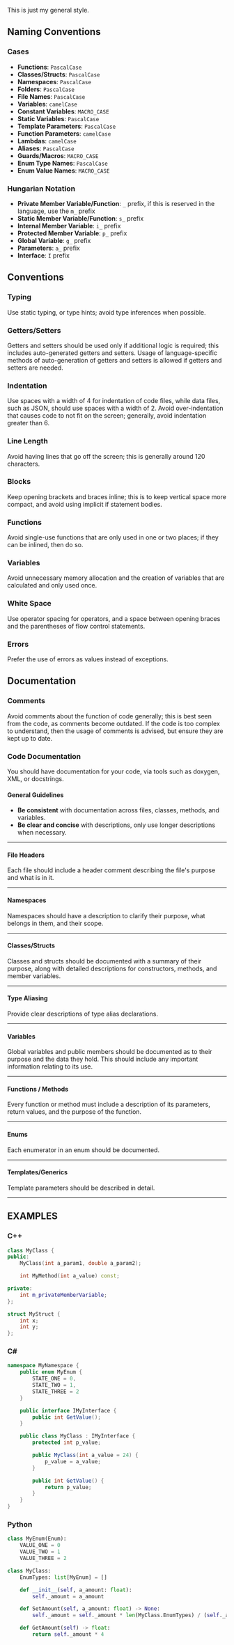 This is just my general style.

## Naming Conventions

### Cases
- **Functions**: `PascalCase`
- **Classes/Structs**: `PascalCase`
- **Namespaces**: `PascalCase`
- **Folders**: `PascalCase`
- **File Names**: `PascalCase`
- **Variables**: `camelCase`
- **Constant Variables**: `MACRO_CASE`
- **Static Variables**: `PascalCase`
- **Template Parameters**: `PascalCase`
- **Function Parameters**: `camelCase`
- **Lambdas**: `camelCase`
- **Aliases**: `PascalCase`
- **Guards/Macros**: `MACRO_CASE`
- **Enum Type Names**: `PascalCase`
- **Enum Value Names**: `MACRO_CASE`

### Hungarian Notation
- **Private Member Variable/Function**: `_` prefix, if this is reserved in the language, use the `m_` prefix
- **Static Member Variable/Function**: `s_` prefix
- **Internal Member Variable**: `i_` prefix
- **Protected Member Variable**: `p_` prefix
- **Global Variable**: `g_` prefix
- **Parameters**: `a_` prefix 
- **Interface**: `I` prefix 

## Conventions

### Typing
Use static typing, or type hints; avoid type inferences when possible.

### Getters/Setters
Getters and setters should be used only if additional logic is required; this includes auto-generated getters and setters.
Usage of language-specific methods of auto-generation of getters and setters is allowed if getters and setters are needed.

### Indentation
Use spaces with a width of 4 for indentation of code files, while data files, such as JSON, should use spaces with a width of 2. 
Avoid over-indentation that causes code to not fit on the screen; generally, avoid indentation greater than 6.

### Line Length
Avoid having lines that go off the screen; this is generally around 120 characters.

### Blocks
Keep opening brackets and braces inline; this is to keep vertical space more compact, and avoid using implicit if statement bodies.

### Functions
Avoid single-use functions that are only used in one or two places; if they can be inlined, then do so.

### Variables
Avoid unnecessary memory allocation and the creation of variables that are calculated and only used once.

### White Space
Use operator spacing for operators, and a space between opening braces and the parentheses of flow control statements.

### Errors
Prefer the use of errors as values instead of exceptions.

## Documentation

### Comments
Avoid comments about the function of code generally; this is best seen from the code, as comments become outdated.
If the code is too complex to understand, then the usage of comments is advised, but ensure they are kept up to date.

### Code Documentation
You should have documentation for your code, via tools such as doxygen, XML, or docstrings.

#### General Guidelines
- **Be consistent** with documentation across files, classes, methods, and variables.
- **Be clear and concise** with descriptions, only use longer descriptions when necessary.

---

#### File Headers
Each file should include a header comment describing the file's purpose and what is in it.

---

#### Namespaces
Namespaces should have a description to clarify their purpose, what belongs in them, and their scope.

---

#### Classes/Structs
Classes and structs should be documented with a summary of their purpose, along with detailed descriptions for constructors, methods, and member variables.

---

#### Type Aliasing
Provide clear descriptions of type alias declarations.

---

#### Variables
Global variables and public members should be documented as to their purpose and the data they hold.
This should include any important information relating to its use.

---

#### Functions / Methods
Every function or method must include a description of its parameters, return values, and the purpose of the function.

---

#### Enums
Each enumerator in an enum should be documented.

---

#### Templates/Generics
Template parameters should be described in detail.

---

## EXAMPLES

### C++

```cpp
class MyClass {
public:
    MyClass(int a_param1, double a_param2);

    int MyMethod(int a_value) const;

private:
    int m_privateMemberVariable;
};

struct MyStruct {
    int x;
    int y;
};
```

### C#

```csharp
namespace MyNamespace {
    public enum MyEnum {
        STATE_ONE = 0,
        STATE_TWO = 1,
        STATE_THREE = 2
    }

    public interface IMyInterface {
        public int GetValue();
    }

    public class MyClass : IMyInterface {
        protected int p_value;

        public MyClass(int a_value = 24) {
            p_value = a_value;
        }

        public int GetValue() {
            return p_value;
        }
    }
}
```

### Python

```python
class MyEnum(Enum):
    VALUE_ONE = 0
    VALUE_TWO = 1
    VALUE_THREE = 2

class MyClass:
    EnumTypes: list[MyEnum] = []

    def __init__(self, a_amount: float):
        self._amount = a_amount

    def SetAmount(self, a_amount: float) -> None:
        self._amount = self._amount * len(MyClass.EnumTypes) / (self._amount - a_amount)

    def GetAmount(self) -> float:
        return self._amount * 4
```
